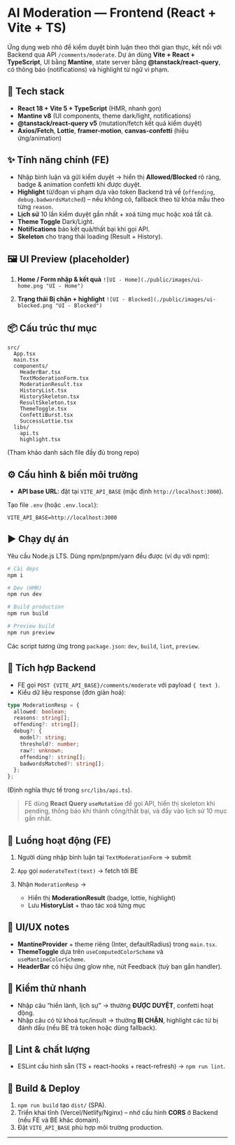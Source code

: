 # AI Moderation — Frontend (React + Vite + TS)

Ứng dụng web nhỏ để kiểm duyệt bình luận theo thời gian thực, kết nối với Backend qua API `/comments/moderate`. Dự án dùng **Vite + React + TypeScript**, UI bằng **Mantine**, state server bằng **@tanstack/react-query**, có thông báo (notifications) và highlight từ ngữ vi phạm.

## 🧱 Tech stack

* **React 18 + Vite 5 + TypeScript** (HMR, nhanh gọn)
* **Mantine v8** (UI components, theme dark/light, notifications)
* **@tanstack/react-query v5** (mutation/fetch kết quả kiểm duyệt)
* **Axios/Fetch**, **Lottie**, **framer-motion**, **canvas-confetti** (hiệu ứng/animation)

## ✨ Tính năng chính (FE)

* Nhập bình luận và gửi kiểm duyệt → hiển thị **Allowed/Blocked** rõ ràng, badge & animation confetti khi được duyệt.
* **Highlight** từ/đoạn vi phạm dựa vào token Backend trả về (`offending`, `debug.badwordsMatched`) – nếu không có, fallback theo từ khóa mẫu theo từng `reason`.
* **Lịch sử** 10 lần kiểm duyệt gần nhất + xoá từng mục hoặc xoá tất cả.
* **Theme Toggle** Dark/Light.
* **Notifications** báo kết quả/thất bại khi gọi API.
* **Skeleton** cho trạng thái loading (Result + History).

## 🖼️ UI Preview (placeholder)

1. **Home / Form nhập & kết quả**
   `![UI - Home](./public/images/ui-home.png "UI - Home")`

2. **Trạng thái Bị chặn + highlight**
   `![UI - Blocked](./public/images/ui-blocked.png "UI - Blocked")`

## 📦 Cấu trúc thư mục

```
src/
  App.tsx
  main.tsx
  components/
    HeaderBar.tsx
    TextModerationForm.tsx
    ModerationResult.tsx
    HistoryList.tsx
    HistorySkeleton.tsx
    ResultSkeleton.tsx
    ThemeToggle.tsx
    ConfettiBurst.tsx
    SuccessLottie.tsx
  libs/
    api.ts
    highlight.tsx
```

(Tham khảo danh sách file đầy đủ trong repo)

## ⚙️ Cấu hình & biến môi trường

* **API base URL**: đặt tại `VITE_API_BASE` (mặc định `http://localhost:3000`).

Tạo file `.env` (hoặc `.env.local`):

```env
VITE_API_BASE=http://localhost:3000
```

## ▶️ Chạy dự án

Yêu cầu Node.js LTS. Dùng npm/pnpm/yarn đều được (ví dụ với npm):

```bash
# Cài deps
npm i

# Dev (HMR)
npm run dev

# Build production
npm run build

# Preview build
npm run preview
```

Các script tương ứng trong `package.json`: `dev`, `build`, `lint`, `preview`.

## 🔌 Tích hợp Backend

* FE gọi `POST {VITE_API_BASE}/comments/moderate` với payload `{ text }`.
* Kiểu dữ liệu response (đơn giản hoá):

```ts
type ModerationResp = {
  allowed: boolean;
  reasons: string[];
  offending?: string[];
  debug?: {
    model?: string;
    threshold?: number;
    raw?: unknown;
    offending?: string[];
    badwordsMatched?: string[];
  };
};
```

(Định nghĩa thực tế trong `src/libs/api.ts`).

> FE dùng **React Query `useMutation`** để gọi API, hiển thị skeleton khi pending, thông báo khi thành công/thất bại, và đẩy vào lịch sử 10 mục gần nhất.

## 🧭 Luồng hoạt động (FE)

1. Người dùng nhập bình luận tại `TextModerationForm` → submit
2. `App` gọi `moderateText(text)` → fetch tới BE
3. Nhận `ModerationResp` →

   * Hiển thị **ModerationResult** (badge, lottie, highlight)
   * Lưu **HistoryList** + thao tác xoá từng mục

## 🎨 UI/UX notes

* **MantineProvider** + theme riêng (Inter, defaultRadius) trong `main.tsx`.
* **ThemeToggle** dựa trên `useComputedColorScheme` và `useMantineColorScheme`.
* **HeaderBar** có hiệu ứng glow nhẹ, nút Feedback (tuỳ bạn gắn handler).

## 🧪 Kiểm thử nhanh

* Nhập câu “hiền lành, lịch sự” → thường **ĐƯỢC DUYỆT**, confetti hoạt động.
* Nhập câu có từ khoá tục/insult → thường **BỊ CHẶN**, highlight các từ bị đánh dấu (nếu BE trả token hoặc dùng fallback).

## 🧹 Lint & chất lượng

* ESLint cấu hình sẵn (TS + react-hooks + react-refresh) → `npm run lint`.

## 🚀 Build & Deploy

1. `npm run build` tạo `dist/` (SPA).
2. Triển khai tĩnh (Vercel/Netlify/Nginx) – nhớ cấu hình **CORS** ở Backend (nếu FE và BE khác domain).
3. Đặt `VITE_API_BASE` phù hợp môi trường production.
---
